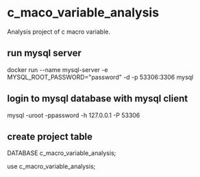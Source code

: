 # c_maco_variable_analysis

Analysis project of c macro variable.

## run mysql server

docker run --name mysql-server -e MYSQL_ROOT_PASSWORD="password" -d -p 53306:3306 mysql

## login to mysql database with mysql client

mysql -uroot -ppassword -h 127.0.0.1 -P 53306

## create project table

DATABASE c_macro_variable_analysis;

use c_macro_variable_analysis;
